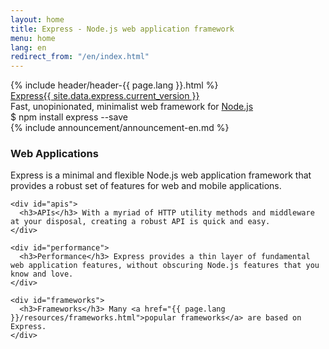 ```yaml
---
layout: home
title: Express - Node.js web application framework
menu: home
lang: en
redirect_from: "/en/index.html"
---
```

<section id="home-content">
  {% include header/header-{{ page.lang }}.html %}
  <div id="overlay"></div>
  <div id="homepage-leftpane" class="pane">
    <section id="description">
        <div class="express"><a href="/">Express</a><a href="{{ page.lang }}/changelog/4x.html#{{ site.data.express.current_version }}" id="express-version">{{ site.data.express.current_version }}</a></div>
        <span class="description">Fast, unopinionated, minimalist web framework for <a href='https://nodejs.org/en/'>Node.js</a></span>
    </section>
    <div id="install-command">$ npm install express --save</div>
  </div>
</section>
<section id="announcements">
  {% include announcement/announcement-en.md %}
</section>

<section id="intro">

  <div id="boxes" class="clearfix">
    <div id="web-applications">
      <h3>Web Applications</h3> Express is a minimal and flexible Node.js web application framework that provides a robust set of features for web and mobile applications.
    </div>

    <div id="apis">
      <h3>APIs</h3> With a myriad of HTTP utility methods and middleware at your disposal, creating a robust API is quick and easy.
    </div>

    <div id="performance">
      <h3>Performance</h3> Express provides a thin layer of fundamental web application features, without obscuring Node.js features that you know and love.
    </div>

    <div id="frameworks">
      <h3>Frameworks</h3> Many <a href="{{ page.lang }}/resources/frameworks.html">popular frameworks</a> are based on Express.
    </div>
  </div>

</section>
